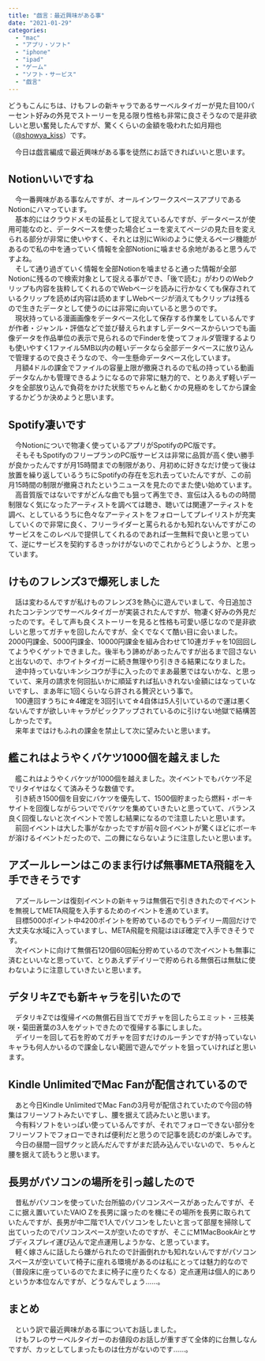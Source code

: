 ```yaml
---
title: "戯言：最近興味がある事"
date: "2021-01-29"
categories: 
  - "mac"
  - "アプリ・ソフト"
  - "iphone"
  - "ipad"
  - "ゲーム"
  - "ソフト・サービス"
  - "戯言"
---
```


どうもこんにちは、けもフレの新キャラであるサーベルタイガーが見た目100パーセント好みの外見でストーリーを見る限り性格も非常に良さそうなので是非欲しいと思い奮発したんですが、驚くくらいの金額を吸われた如月翔也（[@showya\_kiss](http://twitter.com/showya_kiss)）です。  
  
　今日は戯言編成で最近興味がある事を徒然にお話できればいいと思います。  

## Notionいいですね

　今一番興味がある事なんですが、オールインワークスペースアプリであるNotionにハマっています。  
　基本的にはクラウドメモの延長として捉えているんですが、データベースが使用可能なのと、データベースを使った場合ビューを変えてページの見た目を変えられる部分が非常に使いやすく、それとは別にWikiのように使えるページ機能があるので私の中を通っていく情報を全部Notionに噛ませる余地があると思うんですよね。  
　そして通り過ぎていく情報を全部Notionを噛ませると通った情報が全部Notionに残るので検索対象として捉える事ができ、「後で読む」がわりのWebクリップも内容を抜粋してくれるのでWebページを読みに行かなくても保存されているクリップを読めば内容は読めますしWebページが消えてもクリップは残るので生きたデータとして使うのには非常に向いていると思うのです。  
　現状持っている漫画画像をデータベース化して保存する作業をしているんですが作者・ジャンル・評価などで並び替えられますしデータベースからいつでも画像データを作品単位の表示で見られるのでFinderを使ってフォルダ管理するよりも使いやすく1ファイル5MB以内の軽いデータなら全部データベースに放り込んで管理するので良さそうなので、今一生懸命データベース化しています。  
　月額4ドルの課金でファイルの容量上限が撤廃されるので私の持っている動画データなんかも管理できるようになるので非常に魅力的で、とりあえず軽いデータを全部放り込んで負荷をかけた状態でちゃんと動くかの見極めをしてから課金するかどうか決めようと思います。  

## Spotify凄いです

　今Notionについで物凄く使っているアプリがSpotifyのPC版です。  
　そもそもSpotifyのフリープランのPC版サービスは非常に品質が高く使い勝手が良かったんですが月15時間までの制限があり、月初めに好きなだけ使って後は放置を繰り返しているうちにSpotifyの存在を忘れ去っていたんですが、この前月15時間の制限が撤廃されたというニュースを見たのでまた使い始めています。  
　高音質版ではないですがどんな曲でも狙って再生でき、宣伝は入るものの時間制限なく気になったアーティストを調べては聴き、聴いては関連アーティストを調べ、としているうちに色々なアーティストをフォローしてプレイリストが充実していくので非常に良く、フリーライダーと罵られるかも知れないんですがこのサービスをこのレベルで提供してくれるのであれば一生無料で良いと思っていて、逆にサービスを契約するきっかけがないのでこれからどうしようか、と思っています。  

## けものフレンズ3で爆死しました

　話は変わるんですが私けものフレンズ3を熱心に遊んでいまして、今日追加されたコンテンツでサーベルタイガーが実装されたんですが、物凄く好みの外見だったのです。そして声も良くストーリーを見ると性格も可愛い感じなので是非欲しいと思ってガチャを回したんですが、全くでなくて酷い目に会いました。2000円課金、5000円課金、10000円課金を組み合わせて10連ガチャを10回回してようやくゲットできました。後半もう諦めがあったんですが出るまで回さないと出ないので、ホワイトタイガーに続き無理やり引ききる結果になりました。  
　途中持っていないキンシコウが手に入ったのでまあ最悪ではないかな、と思っていて、来月の請求を何回払いかに順延すれば払いきれない金額にはなっていないですし、まあ年に1回くらいなら許される贅沢という事で。  
　100連回すうちに☆4確定を3回引いて☆4自体は5人引いているので運は悪くないんですが欲しいキャラがピックアップされているのに引けない地獄で結構苦しかったです。  
　来年まではけもふれの課金を禁止して次に望みたいと思います。  

## 艦これはようやくバケツ1000個を越えました

　艦これはようやくバケツが1000個を越えました。次イベントでもバケツ不足でリタイヤはなくて済みそうな数値です。  
　引き続き1500個を目安にバケツを優先して、1500個貯まったら燃料・ボーキサイトを回復しながらついででバケツを集めていきたいと思っていて、バランス良く回復しないと次イベントで苦しむ結果になるので注意したいと思います。  
　前回イベントは大した事がなかったですが前々回イベントが驚くほどにボーキが溶けるイベントだったので、二の舞にならないように注意したいと思います。  

## アズールレーンはこのまま行けば無事META飛龍を入手できそうです

　アズールレーンは復刻イベントの新キャラは無償石で引ききれたのでイベントを無視してMETA飛龍を入手するためのイベントを進めています。  
　目標5000ポイント中4200ポイントを貯めているのでもうデイリー周回だけで大丈夫な水域に入っていますし、META飛龍を飛龍はほぼ確定で入手できそうです。  
　次イベントに向けて無償石120個60回転分貯めているので次イベントも無事に済むといいなと思っていて、とりあえずデイリーで貯められる無償石は無駄に使わないように注意していきたいと思います。  

## デタリキZでも新キャラを引いたので

　デタリキZでは復帰イベの無償石目当てでガチャを回したらエミット・三枝美咲・菊田蒼葉の3人をゲットできたので復帰する事にしました。  
　デイリーを回して石を貯めてガチャを回すだけのルーチンですが持っていないキャラも何人かいるので課金しない範囲で遊んでゲットを狙っていければと思います。  

## Kindle UnlimitedでMac Fanが配信されているので

　あと今日Kindle UnlimitedでMac Fanの3月号が配信されていたので今回の特集はフリーソフトみたいですし、腰を据えて読みたいと思います。  
　今有料ソフトをいっぱい使っているんですが、それでフォローできない部分をフリーソフトでフォローできれば便利だと思うので記事を読むのが楽しみです。  
　今日の昼間一回ザクッと読んだんですがまだ読み込んでいないので、ちゃんと腰を据えて読もうと思います。  

## 長男がパソコンの場所を引っ越したので

　昔私がパソコンを使っていた台所脇のパソコンスペースがあったんですが、そこに据え置いていたVAIO Zを長男に譲ったのを機にその場所を長男に取られていたんですが、長男が中二階で1人でパソコンをしたいと言って部屋を掃除して出ていったのでパソコンスペースが空いたのですが、そこにM1MacBookAirとサブディスプレイ運び込んで定点運用しようかな、と思っています。  
　軽く嫁さんに話したら嫌がられたので計画倒れかも知れないんですがパソコンスペースが空いていて椅子に座れる環境があるのは私にとっては魅力的なので（普段床に座っているのでたまに椅子に座りたくなる）定点運用は個人的にありというか本位なんですが、どうなんでしょう……。  

## まとめ

　という訳で最近興味がある事についてお話しました。  
　けもフレのサーベルタイガーのお値段のお話しが重すぎて全体的に台無しなんですが、カッとしてしまったものは仕方がないのです……。
